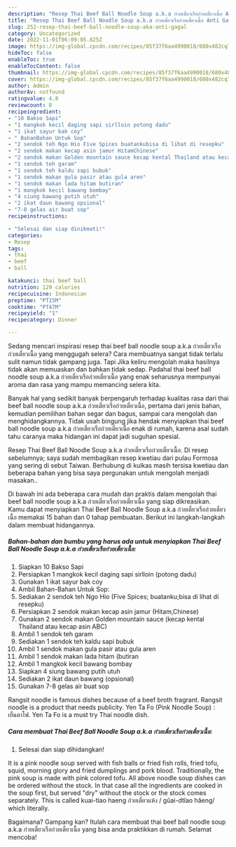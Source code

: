 ```yaml
---
description: "Resep Thai Beef Ball Noodle Soup a.k.a ก๋วยเตี๋ยวเรือก๋วยเตี๋ยวเนื้อ Anti Gagal"
title: "Resep Thai Beef Ball Noodle Soup a.k.a ก๋วยเตี๋ยวเรือก๋วยเตี๋ยวเนื้อ Anti Gagal"
slug: 252-resep-thai-beef-ball-noodle-soup-aka-anti-gagal
category: Uncategorized
date: 2022-11-01T06:09:05.825Z
image: https://img-global.cpcdn.com/recipes/85f37f6aa4990018/680x482cq70/thai-beef-ball-noodle-soup-aka-กวยเตยวเรอกวยเตยวเนอ-foto-resep-utama.jpg
hideToc: false
enableToc: true
enableTocContent: false
thumbnail: https://img-global.cpcdn.com/recipes/85f37f6aa4990018/680x482cq70/thai-beef-ball-noodle-soup-aka-กวยเตยวเรอกวยเตยวเนอ-foto-resep-utama.jpg
cover: https://img-global.cpcdn.com/recipes/85f37f6aa4990018/680x482cq70/thai-beef-ball-noodle-soup-aka-กวยเตยวเรอกวยเตยวเนอ-foto-resep-utama.jpg
author: Admin
authorAv: notfound
ratingvalue: 4.8
reviewcount: 8
recipeingredient:
- "10 Bakso Sapi"
- "1 mangkok kecil daging sapi sirlloin potong dadu"
- "1 ikat sayur bak coy"
- " BahanBahan Untuk Sop"
- "2 sendok teh Ngo Hio Five Spices buatankubisa di lihat di resepku"
- "2 sendok makan kecap asin jamur HitamChinese"
- "2 sendok makan Golden mountain sauce kecap kental Thailand atau kecap asin ABC"
- "1 sendok teh garam"
- "1 sendok teh kaldu sapi bubuk"
- "1 sendok makan gula pasir atau gula aren"
- "1 sendok makan lada hitam butiran"
- "1 mangkok kecil bawang bombay"
- "4 siung bawang putih utuh"
- "2 ikat daun bawang opsional"
- "7-8 gelas air buat sop"
recipeinstructions:

- "Selesai dan siap dinikmati!"
categories:
- Resep
tags:
- thai
- beef
- ball

katakunci: thai beef ball 
nutrition: 129 calories
recipecuisine: Indonesian
preptime: "PT15M"
cooktime: "PT47M"
recipeyield: "1"
recipecategory: Dinner

---
```



Sedang mencari inspirasi resep thai beef ball noodle soup a.k.a ก๋วยเตี๋ยวเรือก๋วยเตี๋ยวเนื้อ yang menggugah selera? Cara membuatnya sangat tidak terlalu sulit namun tidak gampang juga. Tapi Jika keliru mengolah maka hasilnya tidak akan memuaskan dan bahkan tidak sedap. Padahal thai beef ball noodle soup a.k.a ก๋วยเตี๋ยวเรือก๋วยเตี๋ยวเนื้อ yang enak seharusnya mempunyai aroma dan rasa yang mampu memancing selera kita.


Banyak hal yang sedikit banyak berpengaruh terhadap kualitas rasa dari thai beef ball noodle soup a.k.a ก๋วยเตี๋ยวเรือก๋วยเตี๋ยวเนื้อ, pertama dari jenis bahan, kemudian pemilihan bahan segar dan bagus, sampai cara mengolah dan menghidangkannya. Tidak usah bingung jika hendak menyiapkan thai beef ball noodle soup a.k.a ก๋วยเตี๋ยวเรือก๋วยเตี๋ยวเนื้อ enak di rumah, karena asal sudah tahu caranya maka hidangan ini dapat jadi suguhan spesial.

Resep Thai Beef Ball Noodle Soup a.k.a ก๋วยเตี๋ยวเรือก๋วยเตี๋ยวเนื้อ. Di resep sebelumnya; saya sudah membagikan resep kwetiau dari pulau Formosa yang sering di sebut Taiwan. Berhubung di kulkas masih tersisa kwetiau dan beberapa bahan yang bisa saya pergunakan untuk mengolah menjadi masakan..


Di bawah ini ada beberapa cara mudah dan praktis dalam mengolah thai beef ball noodle soup a.k.a ก๋วยเตี๋ยวเรือก๋วยเตี๋ยวเนื้อ yang siap dikreasikan. Kamu dapat menyiapkan Thai Beef Ball Noodle Soup a.k.a ก๋วยเตี๋ยวเรือก๋วยเตี๋ยวเนื้อ memakai 15 bahan dan 0 tahap pembuatan. Berikut ini langkah-langkah dalam membuat hidangannya.

<!--inarticleads1-->

##### Bahan-bahan dan bumbu yang harus ada untuk menyiapkan Thai Beef Ball Noodle Soup a.k.a ก๋วยเตี๋ยวเรือก๋วยเตี๋ยวเนื้อ:

1. Siapkan 10 Bakso Sapi
1. Persiapkan 1 mangkok kecil daging sapi sirlloin (potong dadu)
1. Gunakan 1 ikat sayur bak coy
1. Ambil  Bahan-Bahan Untuk Sop:
1. Sediakan 2 sendok teh Ngo Hio (Five Spices; buatanku;bisa di lihat di resepku)
1. Persiapkan 2 sendok makan kecap asin jamur (Hitam,Chinese)
1. Gunakan 2 sendok makan Golden mountain sauce (kecap kental Thailand atau kecap asin ABC)
1. Ambil 1 sendok teh garam
1. Sediakan 1 sendok teh kaldu sapi bubuk
1. Ambil 1 sendok makan gula pasir atau gula aren
1. Ambil 1 sendok makan lada hitam (butiran
1. Ambil 1 mangkok kecil bawang bombay
1. Siapkan 4 siung bawang putih utuh
1. Sediakan 2 ikat daun bawang (opsional)
1. Gunakan 7-8 gelas air buat sop


Rangsit noodle is famous dishes because of a beef broth fragrant. Rangsit noodle is a product that needs publicity. Yen Ta Fo (Pink Noodle Soup) : เย็นตาโฟ. Yen Ta Fo is a must try Thai noodle dish. 

<!--inarticleads2-->

##### Cara membuat Thai Beef Ball Noodle Soup a.k.a ก๋วยเตี๋ยวเรือก๋วยเตี๋ยวเนื้อ:


1. Selesai dan siap dihidangkan!

It is a pink noodle soup served with fish balls or fried fish rolls, fried tofu, squid, morning glory and fried dumplings and pork blood. Traditionally, the pink soup is made with pink colored tofu. All above noodle soup dishes can be ordered without the stock. In that case all the ingredients are cooked in the soup first, but served &#34;dry&#34; without the stock or the stock comes separately. This is called kuai-tiao haeng ก๋วยเตี๋ยวแห้ง / gŭai-dtĭao hâeng/ which literally. 

Bagaimana? Gampang kan? Itulah cara membuat thai beef ball noodle soup a.k.a ก๋วยเตี๋ยวเรือก๋วยเตี๋ยวเนื้อ yang bisa anda praktikkan di rumah. Selamat mencoba!
